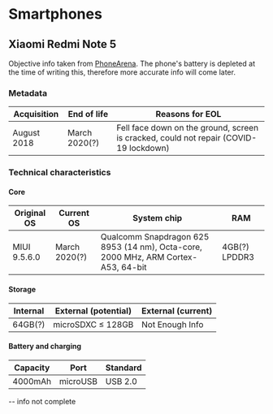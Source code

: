 # Smartphones

## Xiaomi Redmi Note 5
Objective info taken from [PhoneArena](https://www.phonearena.com/phones/Xiaomi-Redmi-Note-5_id10754).
The phone's battery is depleted at the time of writing this, therefore more accurate info will come later.
### Metadata
| Acquisition | End of life | Reasons for EOL |
| -------- | -------- | -------- |
| August 2018 | March 2020(?) | Fell face down on the ground, screen is cracked, could not repair (COVID-19 lockdown) |
### Technical characteristics
#### Core
|Original OS|Current OS|System chip|RAM|
|---|---|---|---|
|MIUI 9.5.6.0|March 2020(?)|Qualcomm Snapdragon 625 8953 (14 nm), Octa-core, 2000 MHz, ARM Cortex-A53, 64-bit|4GB(?) LPDDR3|
#### Storage
|Internal|External (potential)|External (current)|
|---|---|---|
|64GB(?)|microSDXC ≤ 128GB|Not Enough Info|
#### Battery and charging
|Capacity|Port|Standard|
|---|---|---|
|4000mAh|microUSB|USB 2.0|

-- info not complete
